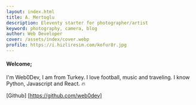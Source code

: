 ```yaml
---
layout: index.html
title: A. Mertoglu
description: Eleventy starter for photographer/artist
keyword: photography, camera, blog
author: Web Developer
cover: /assets/index/cover.webp
profile: https://i.hizliresim.com/kofur8r.jpg
---
```


#### Welcome;
I'm Web0Dev, I am from Turkey. I love football, music and traveling. I know Python, Javascript and React. 🔥

[Github] [https://github.com/web0dev]
